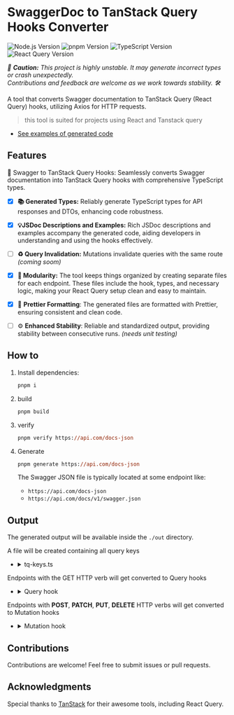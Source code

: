# SwaggerDoc to TanStack Query Hooks Converter

![Node.js Version](https://img.shields.io/badge/Node.js-20.x-green)
![pnpm Version](https://img.shields.io/badge/pnpm-7.x-orange)
![TypeScript Version](https://img.shields.io/badge/TypeScript-5.3-blue)
![React Query Version](https://img.shields.io/badge/React%20Query-5.x-red)

_🚨 **Caution:** This project is highly unstable. It may generate incorrect types or crash unexpectedly.\
Contributions and feedback are welcome as we work towards stability. 🛠️_

A tool that converts Swagger documentation to TanStack Query (React Query) hooks, utilizing Axios for HTTP requests.

> this tool is suited for projects using React and Tanstack query

- [See examples of generated code](#output)

## Features

🚀 Swagger to TanStack Query Hooks: Seamlessly converts Swagger documentation into TanStack Query hooks with comprehensive TypeScript types.

- [x] **📚 Generated Types:** Reliably generate TypeScript types for API responses and DTOs, enhancing code robustness.

- [x] **💡JSDoc Descriptions and Examples:** Rich JSDoc descriptions and examples accompany the generated code, aiding developers in understanding and using the hooks effectively.

- [ ] **♻️ Query Invalidation:** Mutations invalidate queries with the same route _(coming soom)_

- [x] **🧩 Modularity:** The tool keeps things organized by creating separate files for each endpoint. These files include the hook, types, and necessary logic, making your React Query setup clean and easy to maintain.

- [x] 🎨 **Prettier Formatting**: The generated files are formatted with Prettier, ensuring consistent and clean code.

- [ ] ⚙️ **Enhanced Stability**: Reliable and standardized output, providing stability between consecutive runs. _(needs unit testing)_

## How to

1. Install dependencies:

   ```ps
   pnpm i
   ```

1. build

   ```ps
   pnpm build
   ```

1. verify

   ```ps
   pnpm verify https://api.com/docs-json
   ```

1. Generate

   ```ps
   pnpm generate https://api.com/docs-json
   ```

   The Swagger JSON file is typically located at some endpoint like:

   - `https://api.com/docs-json`
   - `https://api.com/docs/v1/swagger.json`

## Output

The generated output will be available inside the `./out` directory.

A file will be created containing all query keys

- <details>
    <summary>tq-keys.ts</summary>

  ```ts
  // ./out/tq-keys.ts
  export const TQ_KEYS = {
    USER_FIND_ONE: 'User Find One',
    USER_FIND_ALL: 'User Find All',
    ...
  }
  ```

    </details>

Endpoints with the GET HTTP verb will get converted to Query hooks

- <details>
  <summary>Query hook</summary>

  ```ts
  // ./out/hooks/user/useUserFindOne.ts

  import { axiosClient } from '@/lib/axios'
  import { TQ_KEYS } from '@/lib/tanstack-query/tq-keys'
  import type { ApiResponseDTO } from '@/types/api.ts'
  import { useQuery } from '@tanstack/react-query'

  interface GetUserFindOneResult {
    /** @example 637952bf-7368-4085-8697-4617f60735dd */
    id: string
    /** @example active */
    status: string
  }

  export async function getUserFindOne(id: string) {
    return (await axiosClient({
      method: 'get',
      url: `/api/user/findone/${id}`,
    })) as ApiResponseDTO<GetUserFindOneResult>
  }

  /** Find One */
  export default function useUserFindOne(
    /** @example 29f09449-57b5-4e2a-8d29-ae8f87a7d60d */
    id: string
  ) {
    return useQuery({
      queryKey: [TQ_KEYS.USER_FIND_ONE],
      queryFn: () => getUserFindOne(id),
    })
  }
  ```

  </details>

Endpoints with **POST**, **PATCH**, **PUT**, **DELETE** HTTP verbs will get converted to Mutation hooks

- <details>
  <summary>Mutation hook</summary>

  ```ts
  // ./out/hooks/auth/useAuthLogin.ts

  import { axiosClient } from '@/lib/axios'
  import type { ApiResponseDTO } from '@/types/api.ts'
  import { useMutation } from '@tanstack/react-query'

  interface PostAuthLoginDTO {
    /** Username @example admin */
    username: string
    /** Password @example pass1234 */
    password: string
  }

  interface PostAuthLoginResult {
    /** Auth token @example eyJhbGciOiJIIkpXVCJ9.eyJ1c2VySWIWjUQXQoGaZqbKjGuACyaFTznSRhlvbP5b_Qp4Wk */
    token: string
  }

  export async function postAuthLogin(data: PostAuthLoginDTO) {
    return (await axiosClient({
      method: 'post',
      url: `/api/auth/login`,
      data,
    })) as ApiResponseDTO<PostAuthLoginResult>
  }

  /** Login */
  export default function useAuthLogin() {
    return useMutation({
      mutationKey: ['Auth Login'],
      mutationFn: (data: PostAuthLoginDTO) => postAuthLogin(data),
    })
  }
  ```

  </details>

## Contributions

Contributions are welcome! Feel free to submit issues or pull requests.

## Acknowledgments

Special thanks to [TanStack](https://tanstack.com/) for their awesome tools, including React Query.
